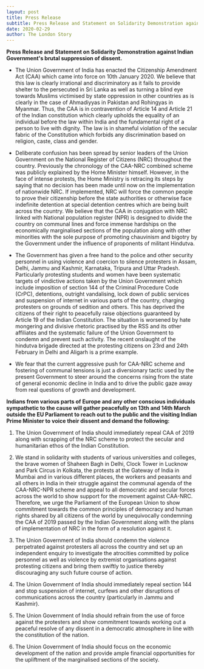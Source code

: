 ```yaml
---
layout: post
title: Press Release
subtitle: Press Release and Statement on Solidarity Demonstration against Indian Government’s brutal suppression of dissent.
date: 2020-02-29
author: The London Story
---
```


**Press Release and Statement on Solidarity Demonstration against Indian Government&#39;s brutal suppression of dissent.**

- The Union Government of India has enacted the Citizenship Amendment Act (CAA) which came into force on 10th January 2020. We believe that this law is clearly irrational and discriminatory as it fails to provide shelter to the persecuted in Sri Lanka as well as turning a blind eye towards Muslims victimised by state oppression in other countries as is clearly in the case of Ahmadiyyas in Pakistan and Rohingyas in Myanmar. Thus, the CAA is in contravention of Article 14 and Article 21 of the Indian constitution which clearly upholds the equality of an individual before the law within India and the fundamental right of a person to live with dignity. The law is in shameful violation of the secular fabric of the Constitution which forbids any discrimination based on religion, caste, class and gender.

- Deliberate confusion has been spread by senior leaders of the Union Government on the National Register of Citizens (NRC) throughout the country. Previously the chronology of the CAA-NRC combined scheme was publicly explained by the Home Minister himself. However, in the face of intense protests, the Home Ministry is retracing its steps by saying that no decision has been made until now on the implementation of nationwide NRC. If implemented, NRC will force the common people to prove their citizenship before the state authorities or otherwise face indefinite detention at special detention centres which are being built across the country. We believe that the CAA in conjugation with NRC linked with National population register (NPR) is designed to divide the country on communal lines and force immense hardships on the economically marginalised sections of the population along with other minorities with the sole purpose of promoting chauvinism and bigotry by the Government under the influence of proponents of militant Hindutva.

- The Government has given a free hand to the police and other security personnel in using violence and coercion to silence protesters in Assam, Delhi, Jammu and Kashmir, Karnataka, Tripura and Uttar Pradesh. Particularly protesting students and women have been systematic targets of vindictive actions taken by the Union Government which include imposition of section 144 of the Criminal Procedure Code (CrPC), detentions, outright vandalising, lock down of public services and suspension of internet in various parts of the country, charging protesters on grounds of sedition and others. This has deprived the citizens of their right to peacefully raise objections guaranteed by Article 19 of the Indian Constitution. The situation is worsened by hate mongering and divisive rhetoric practised by the RSS and its other affiliates and the systematic failure of the Union Government to condemn and prevent such activity. The recent onslaught of the hindutva brigade directed at the protesting citizens on 23rd and 24th February in Delhi and Aligarh is a prime example.

- We fear that the current aggressive push for CAA-NRC scheme and fostering of communal tensions is just a diversionary tactic used by the present Government to steer around the concerns rising from the state of general economic decline in India and to drive the public gaze away from real questions of growth and development.

**Indians from various parts of Europe and any other conscious individuals sympathetic to the cause will gather peacefully on 13th and 14th March outside the EU Parliament to reach out to the public and the visiting Indian Prime Minister to voice their dissent and demand the following:**

1) The Union Government of India should immediately repeal CAA of 2019 along with scrapping of the NRC scheme to protect the secular and humanitarian ethos of the Indian Constitution.

2) We stand in solidarity with students of various universities and colleges, the brave women of Shaheen Bagh in Delhi, Clock Tower in Lucknow and Park Circus in Kolkata, the protests at the Gateway of India in Mumbai and in various different places, the workers and peasants and all others in India in their struggle against the communal agenda of the CAA-NRC-NPR scheme and appeal to all democratic and secular forces across the world to show support for the movement against CAA-NRC. Therefore, we urge the Parliament of the European Union to show commitment towards the common principles of democracy and human rights shared by all citizens of the world by unequivocally condemning the CAA of 2019 passed by the Indian Government along with the plans of implementation of NRC in the form of a resolution against it.

3) The Union Government of India should condemn the violence perpetrated against protesters all across the country and set up an independent enquiry to investigate the atrocities committed by police personnel as well as violence by extremist organisations against protesting citizens and bring them swiftly to justice thereby discouraging any such future course of action.

4) The Union Government of India should immediately repeal section 144 and stop suspension of internet, curfews and other disruptions of communications across the country (particularly in Jammu and Kashmir).

5) The Union Government of India should refrain from the use of force against the protesters and show commitment towards working out a peaceful resolve of any dissent in a democratic atmosphere in line with the constitution of the nation.
 
6) The Union Government of India should focus on the economic development of the nation and provide ample financial opportunities for the upliftment of the marginalised sections of the society.